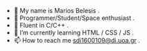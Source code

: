 - 👋 My name is Marios Belesis .
- 👀 Programmer/Student/Space enthusiast . 
- 👾 Fluent in C/C++ .
- 🌱 I’m currently learning HTML / CSS / JS . 
- 📫 How to reach me sdi1600109@di.uoa.gr .
